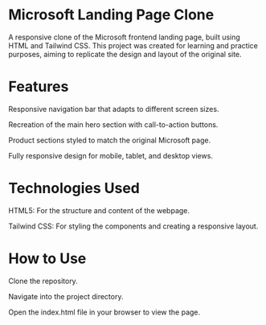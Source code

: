 # **Microsoft Landing Page Clone**
A responsive clone of the Microsoft frontend landing page, built using HTML and Tailwind CSS. 
This project was created for learning and practice purposes, aiming to replicate the design and layout of the original site.

# Features
Responsive navigation bar that adapts to different screen sizes.

Recreation of the main hero section with call-to-action buttons.

Product sections styled to match the original Microsoft page.

Fully responsive design for mobile, tablet, and desktop views.

# Technologies Used
HTML5: For the structure and content of the webpage.

Tailwind CSS: For styling the components and creating a responsive layout.

# How to Use
Clone the repository.

Navigate into the project directory.

Open the index.html file in your browser to view the page.
